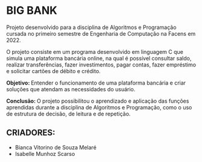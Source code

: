 # BIG BANK
Projeto desenvolvido para a disciplina de Algoritmos e Programação cursada no primeiro semestre de Engenharia de Computação na Facens em 2022.

O projeto consiste em um programa desenvolvido em linguagem C que simula uma plataforma bancária online, na qual é possível consultar saldo, realizar transferências, fazer investimentos, pagar contas, fazer empréstimo e solicitar cartões de débito e crédito.

<strong> Objetivo: </strong> Entender o funcionamento de uma plataforma bancária e criar soluções que atendam as necessidades do usuário.

<strong> Conclusão: </strong> O projeto possibilitou o aprendizado e aplicação das funções aprendidas durante a disciplina de Algoritmos e Programação, como o uso de estrutura de decisão, de leitura e de repetição. 

<h2> CRIADORES: </h2>

- Bianca Vitorino de Souza Melaré       
- Isabelle Munhoz Scarso
